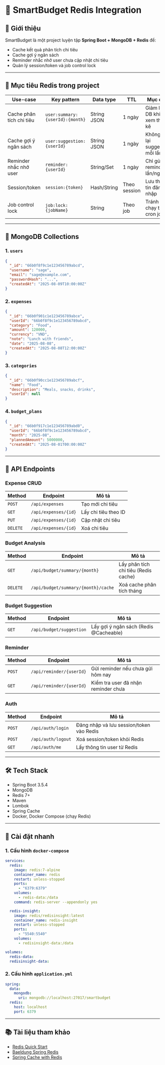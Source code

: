 # 🧾 SmartBudget Redis Integration

## 📌 Giới thiệu
SmartBudget là một project luyện tập **Spring Boot + MongoDB + Redis** để:
- Cache kết quả phân tích chi tiêu
- Cache gợi ý ngân sách
- Reminder nhắc nhở user chưa cập nhật chi tiêu
- Quản lý session/token và job control lock

---

## 🎯 Mục tiêu Redis trong project

| Use-case | Key pattern | Data type | TTL | Mục đích |
|----------|-------------|-----------|-----|----------|
| Cache phân tích chi tiêu | `user:summary:{userId}:{month}` | String JSON | 1 ngày | Giảm load DB khi xem thống kê |
| Cache gợi ý ngân sách | `user:suggestion:{userId}` | String JSON | 1 ngày | Không tính lại suggestion mỗi lần |
| Reminder nhắc nhở user | `reminder:{userId}` | String/Set | 1 ngày | Chỉ gửi reminder 1 lần/ngày |
| Session/token | `session:{token}` | Hash/String | Theo session | Lưu thông tin đăng nhập |
| Job control lock | `job:lock:{jobName}` | String | Theo job | Tránh chạy trùng cron job |

---

## 📂 MongoDB Collections

### 1. `users`
```json
{
  "_id": "66b0f8f9c1e123456789abcd",
  "username": "sage",
  "email": "sage@example.com",
  "passwordHash": "...",
  "createdAt": "2025-08-09T10:00:00Z"
}
```

### 2. `expenses`
```json
{
  "_id": "66b0f901c1e123456789abce",
  "userId": "66b0f8f9c1e123456789abcd",
  "category": "Food",
  "amount": 120000,
  "currency": "VND",
  "note": "Lunch with friends",
  "date": "2025-08-08",
  "createdAt": "2025-08-08T12:00:00Z"
}
```

### 3. `categories`
```json
{
  "_id": "66b0f90cc1e123456789abcf",
  "name": "Food",
  "description": "Meals, snacks, drinks",
  "userId": null
}
```

### 4. `budget_plans`
```json
{
  "_id": "66b0f917c1e123456789abd0",
  "userId": "66b0f8f9c1e123456789abcd",
  "month": "2025-08",
  "plannedAmount": 5000000,
  "createdAt": "2025-08-01T00:00:00Z"
}
```

---

## 📡 API Endpoints

### Expense CRUD

| Method   | Endpoint             | Mô tả                |
| -------- | -------------------- | -------------------- |
| `POST`   | `/api/expenses`      | Tạo mới chi tiêu     |
| `GET`    | `/api/expenses/{id}` | Lấy chi tiêu theo ID |
| `PUT`    | `/api/expenses/{id}` | Cập nhật chi tiêu    |
| `DELETE` | `/api/expenses/{id}` | Xoá chi tiêu         |

### Budget Analysis

| Method   | Endpoint                            | Mô tả                                |
| -------- | ----------------------------------- | ------------------------------------ |
| `GET`    | `/api/budget/summary/{month}`       | Lấy phân tích chi tiêu (Redis cache) |
| `DELETE` | `/api/budget/summary/{month}/cache` | Xoá cache phân tích tháng            |

### Budget Suggestion

| Method | Endpoint                 | Mô tả                                  |
| ------ | ------------------------ | -------------------------------------- |
| `GET`  | `/api/budget/suggestion` | Lấy gợi ý ngân sách (Redis @Cacheable) |

### Reminder

| Method | Endpoint                 | Mô tả                               |
| ------ | ------------------------ | ----------------------------------- |
| `POST` | `/api/reminder/{userId}` | Gửi reminder nếu chưa gửi hôm nay   |
| `GET`  | `/api/reminder/{userId}` | Kiểm tra user đã nhận reminder chưa |

### Auth

| Method | Endpoint           | Mô tả                                    |
| ------ | ------------------ | ---------------------------------------- |
| `POST` | `/api/auth/login`  | Đăng nhập và lưu session/token vào Redis |
| `POST` | `/api/auth/logout` | Xoá session/token khỏi Redis             |
| `GET`  | `/api/auth/me`     | Lấy thông tin user từ Redis              |

---

## 🛠 Tech Stack

- Spring Boot 3.5.4
- MongoDB
- Redis 7+
- Maven
- Lombok
- Spring Cache
- Docker, Docker Compose (chạy Redis)

---

## 🚀 Cài đặt nhanh

### 1. Cấu hình `docker-compose`
```yaml
services:
  redis:
    image: redis:7-alpine
    container_name: redis
    restart: unless-stopped
    ports:
      - "6379:6379"
    volumes:
      - redis-data:/data
    command: redis-server --appendonly yes

  redis-insight:
    image: redis/redisinsight:latest
    container_name: redis-insight
    restart: unless-stopped
    ports:
      - "5540:5540"
    volumes:
      - redisinsight-data:/data

volumes:
  redis-data:
  redisinsight-data:
```

### 2. Cấu hình `application.yml`
```yaml
spring:
  data:
    mongodb:
      uri: mongodb://localhost:27017/smartbudget
  redis:
    host: localhost
    port: 6379
```

---

## 📚 Tài liệu tham khảo

- [Redis Quick Start](https://redis.io/docs/latest/)
-	[Baeldung Spring Redis](https://www.baeldung.com/spring-data-redis-tutorial)
- [Spring Cache with Redis](https://docs.spring.io/spring-framework/reference/integration/cache.html)
